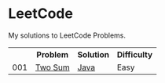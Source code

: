 # LeetCode
My solutions to LeetCode Problems.

<table>
  <tr>
   <th></th>
   <th>Problem</th>
   <th>Solution</th>
   <th>Difficulty</th>
  </tr>
  
  <tr>
  <td>001</td>
  <td><a href = "https://leetcode.com/problems/two-sum/">Two Sum</a></td>
  <td><a href = "https://github.com/Nipuni-Wimangsa/LeetCode/blob/main/Two%20Sum/TwoSum.java">Java</a></td>
  <td>Easy</td>
  </tr>
  
  </table>
  
  
